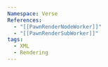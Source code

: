 ```yaml
---
Namespace: Verse
References:
  - "[[PawnRenderNodeWorker]]"
  - "[[PawnRenderSubWorker]]"
tags:
  - XML
  - Rendering
---
```

